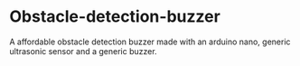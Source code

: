 # Obstacle-detection-buzzer
A affordable obstacle detection buzzer made with an arduino nano, generic ultrasonic sensor and a generic buzzer.
